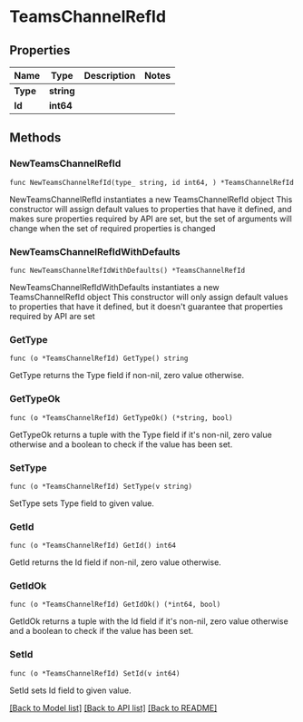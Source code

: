 # TeamsChannelRefId

## Properties

Name | Type | Description | Notes
------------ | ------------- | ------------- | -------------
**Type** | **string** |  | 
**Id** | **int64** |  | 

## Methods

### NewTeamsChannelRefId

`func NewTeamsChannelRefId(type_ string, id int64, ) *TeamsChannelRefId`

NewTeamsChannelRefId instantiates a new TeamsChannelRefId object
This constructor will assign default values to properties that have it defined,
and makes sure properties required by API are set, but the set of arguments
will change when the set of required properties is changed

### NewTeamsChannelRefIdWithDefaults

`func NewTeamsChannelRefIdWithDefaults() *TeamsChannelRefId`

NewTeamsChannelRefIdWithDefaults instantiates a new TeamsChannelRefId object
This constructor will only assign default values to properties that have it defined,
but it doesn't guarantee that properties required by API are set

### GetType

`func (o *TeamsChannelRefId) GetType() string`

GetType returns the Type field if non-nil, zero value otherwise.

### GetTypeOk

`func (o *TeamsChannelRefId) GetTypeOk() (*string, bool)`

GetTypeOk returns a tuple with the Type field if it's non-nil, zero value otherwise
and a boolean to check if the value has been set.

### SetType

`func (o *TeamsChannelRefId) SetType(v string)`

SetType sets Type field to given value.


### GetId

`func (o *TeamsChannelRefId) GetId() int64`

GetId returns the Id field if non-nil, zero value otherwise.

### GetIdOk

`func (o *TeamsChannelRefId) GetIdOk() (*int64, bool)`

GetIdOk returns a tuple with the Id field if it's non-nil, zero value otherwise
and a boolean to check if the value has been set.

### SetId

`func (o *TeamsChannelRefId) SetId(v int64)`

SetId sets Id field to given value.



[[Back to Model list]](../README.md#documentation-for-models) [[Back to API list]](../README.md#documentation-for-api-endpoints) [[Back to README]](../README.md)


